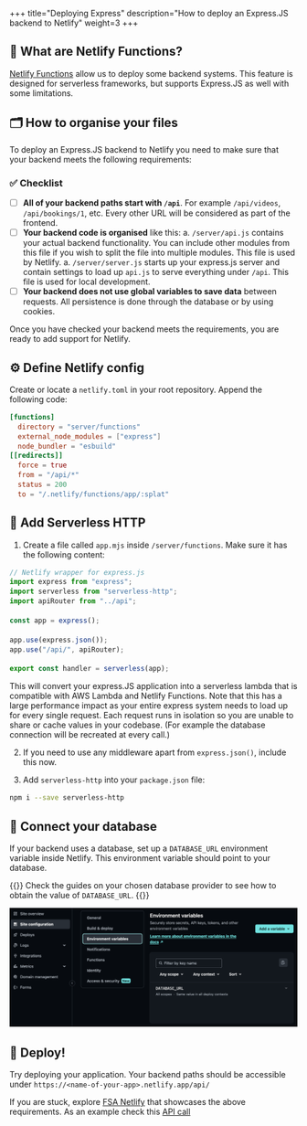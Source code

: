 +++
title="Deploying Express"
description="How to deploy an Express.JS backend to Netlify"
weight=3
+++

## 🔌 What are Netlify Functions?

[Netlify Functions](https://docs.netlify.com/functions/overview/) allow us to deploy some backend systems. This feature is designed for serverless frameworks, but supports Express.JS as well with some limitations.

## 🗂️ How to organise your files

To deploy an Express.JS backend to Netlify you need to make sure that your backend meets the following requirements:

### ✅ Checklist

- [ ] **All of your backend paths start with `/api`**. For example `/api/videos`, `/api/bookings/1`, etc. Every other URL will be considered as part of the frontend.
- [ ] **Your backend code is organised** like this:
      a. `/server/api.js` contains your actual backend functionality. You can include other modules from this file if you wish to split the file into multiple modules. This file is used by Netlify.
      a. `/server/server.js` starts up your express.js server and contain settings to load up `api.js` to serve everything under `/api`. This file is used for local development.
- [ ] **Your backend does not use global variables to save data** between requests. All persistence is done through the database or by using cookies.

Once you have checked your backend meets the requirements, you are ready to add support for Netlify.

## ⚙️ Define Netlify config

Create or locate a `netlify.toml` in your root repository. Append the following code:

```toml
[functions]
  directory = "server/functions"
  external_node_modules = ["express"]
  node_bundler = "esbuild"
[[redirects]]
  force = true
  from = "/api/*"
  status = 200
  to = "/.netlify/functions/app/:splat"
```

## 🧰 Add Serverless HTTP

1. Create a file called `app.mjs` inside `/server/functions`. Make sure it has the following content:

```js
// Netlify wrapper for express.js
import express from "express";
import serverless from "serverless-http";
import apiRouter from "../api";

const app = express();

app.use(express.json());
app.use("/api/", apiRouter);

export const handler = serverless(app);
```

This will convert your express.JS application into a serverless lambda that is compatible with AWS Lambda and Netlify Functions. Note that this has a large performance impact as your entire express system needs to load up for every single request. Each request runs in isolation so you are unable to share or cache values in your codebase. (For example the database connection will be recreated at every call.)

2. If you need to use any middleware apart from `express.json()`, include this now.

3. Add `serverless-http` into your `package.json` file:

```bash
npm i --save serverless-http
```

## 💾 Connect your database

If your backend uses a database, set up a `DATABASE_URL` environment variable inside Netlify. This environment variable should point to your database.

{{<note type="tip" title="Read the docs">}}
Check the guides on your chosen database provider to see how to obtain the value of `DATABASE_URL`.
{{</note>}}

![Netlify environment variables](01-netlify-environment-variables.png "Add environmental variables under Site configuration / Environment Variables by clicking the Add a variable button. Select 'Add a single variable'")

## 🚀 Deploy!

Try deploying your application. Your backend paths should be accessible under `https://<name-of-your-app>.netlify.app/api/`

If you are stuck, explore [FSA Netlify](https://github.com/sztupy/Full-Stack-Project-Assessment/tree/netlify_000) that showcases the above requirements. As an example check this [API call](https://cyf-fsa-solution.netlify.app/api/videos)
